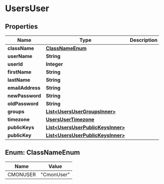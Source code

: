 

# UsersUser


## Properties

| Name | Type | Description | Notes |
|------------ | ------------- | ------------- | -------------|
|**className** | [**ClassNameEnum**](#ClassNameEnum) |  |  [optional] |
|**userName** | **String** |  |  [optional] |
|**userId** | **Integer** |  |  [optional] |
|**firstName** | **String** |  |  [optional] |
|**lastName** | **String** |  |  [optional] |
|**emailAddress** | **String** |  |  [optional] |
|**newPassword** | **String** |  |  [optional] |
|**oldPassword** | **String** |  |  [optional] |
|**groups** | [**List&lt;UsersUserGroupsInner&gt;**](UsersUserGroupsInner.md) |  |  [optional] |
|**timezone** | [**UsersUserTimezone**](UsersUserTimezone.md) |  |  [optional] |
|**publicKeys** | [**List&lt;UsersUserPublicKeysInner&gt;**](UsersUserPublicKeysInner.md) |  |  [optional] |
|**publicKey** | [**List&lt;UsersUserPublicKeysInner&gt;**](UsersUserPublicKeysInner.md) |  |  [optional] |



## Enum: ClassNameEnum

| Name | Value |
|---- | -----|
| CMONUSER | &quot;CmonUser&quot; |



